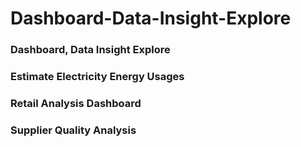 # Dashboard-Data-Insight-Explore

### Dashboard, Data Insight Explore

### Estimate Electricity Energy Usages

### Retail Analysis Dashboard

### Supplier Quality Analysis
